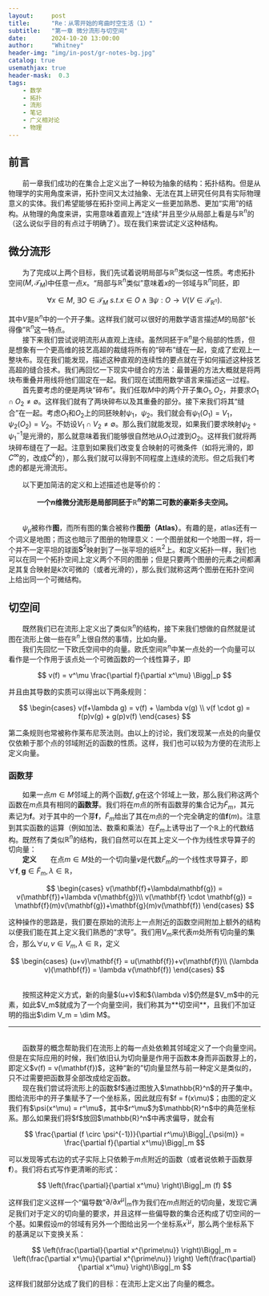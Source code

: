 ```yaml
---
layout:     post
title:      "Re：从零开始的弯曲时空生活（1）"
subtitle:   "第一章 微分流形与切空间"
date:       2024-10-20 13:00:00
author:     "Whitney"
header-img: "img/in-post/gr-notes-bg.jpg"
catalog: true
usemathjax: true
header-mask:  0.3
tags:
    - 数学
    - 拓扑
    - 流形
    - 笔记
    - 广义相对论
    - 物理
---
```


## 前言
&emsp;&emsp;前一章我们成功的在集合上定义出了一种较为抽象的结构：拓扑结构。但是从物理学的实用角度来讲，拓扑空间又太过抽象、无法在其上研究任何具有实际物理意义的实体。我们希望能够在拓扑空间上再定义一些更加熟悉、更加“实用”的结构。从物理的角度来讲，实用意味着直观上“连续”并且至少从局部上看是与$\mathbb{R}^n$的（这么说似乎目的有点过于明确了）。现在我们来尝试定义这种结构。

## 微分流形
&emsp;&emsp;为了完成以上两个目标，我们先试着说明局部与$\mathbb{R}^n$类似这一性质。考虑拓扑空间$(M, \mathcal{T}_M)$中任意一点$x$。“局部与$\mathbb{R}^n$类似”意味着$x$的一邻域与$\mathbb{R}^n$同胚，即

$$
\forall x \in M,\ \exists O \in \mathcal{T}_M\ s.t. x \in O \wedge \exists \psi : O \rightarrow V (V \in \mathcal{T}_{\mathbb{R}^n}).
$$

其中$V$是$\mathbb{R}^n$中的一个开子集。这样我们就可以很好的用数学语言描述$M$的局部“长得像”$\mathbb{R}^n$这一特点。
<br>
&emsp;&emsp;接下来我们尝试说明流形从直观上连续。虽然同胚于$\mathbb{R}^n$是个局部的性质，但是想象有一个更高维的技艺高超的裁缝将所有的“碎布”缝在一起，变成了宏观上一整块布。现在我们能发现，描述这种直观的连续性的要点就在于如何描述这种技艺高超的缝合技术。我们再回忆一下现实中缝合的方法：最普遍的方法大概就是将两块布重叠并用线将他们固定在一起。我们现在试图用数学语言来描述这一过程。
<br>
&emsp;&emsp;首先要考虑的便是两块“碎布”。我们任取$M$中的两个开子集$O_1, O_2$，并要求$O_1 \cap O_2 \neq \emptyset$。这样我们就有了两块碎布以及其重叠的部分。接下来我们将其“缝合”在一起。考虑$O_1$和$O_2$上的同胚映射$\psi_1$，$\psi_2$。我们就会有$\psi_1(O_1) = V_1$，$\psi_2(O_2) = V_2$。不妨设$V_1 \cap V_2 \neq \emptyset$。那么我们就能发现，如果我们要求映射$\psi_2 \circ \psi_1^{-1}$是光滑的，那么就意味着我们能够很自然地从$O_1$过渡到$O_2$。这样我们就将两块碎布缝在了一起。注意到如果我们改变复合映射的可微条件（如将光滑的，即$C^\infty$的，改成$C^k$的），那么我们就可以得到不同程度上连续的流形。但之后我们考虑的都是光滑流形。
<br>

&emsp;&emsp;以下更加简洁的定义和上述描述也是等价的：
<br>
**<center>一个$n$维微分流形是局部同胚于$\mathbb{R}^n$的第二可数的豪斯多夫空间。</center>**
<br>


&emsp;&emsp;$\psi_\mu$被称作**图**，而所有图的集合被称作**图册（Atlas）**。有趣的是，atlas还有一个词义是地图；而这也暗示了图册的物理意义：一个图册就和一个地图一样，将一个并不一定平坦的球面$\mathbf{S}^2$映射到了一张平坦的纸$\mathbb{R}^2$上。和定义拓扑一样，我们也可以在同一个拓扑空间上定义两个不同的图册；但是只要两个图册的元素之间都满足其复合映射是$k$次可微的（或者光滑的），那么我们就称这两个图册在拓扑空间上给出同一个可微结构。
<br>
## 切空间
&emsp;&emsp;既然我们已在流形上定义出了类似$\mathbb{R}^n$的结构，接下来我们想做的自然就是试图在流形上做一些在$\mathbb{R}^n$上很自然的事情，比如向量。
<br>
&emsp;&emsp;我们先回忆一下欧氏空间中的向量。欧氏空间$\mathbb{R}^n$中某一点处的一个向量可以看作是一个作用于该点处一个可微函数的一个线性算子，即

$$
v(f) = v^\mu \frac{\partial f}{\partial x^\mu} \Bigg|_p
$$

并且由其导数的实质可以得出以下两条规则：

$$
\begin{cases}
    v(f+\lambda g) = v(f) + \lambda v(g) \\
    v(f \cdot g) = f(p)v(g) + g(p)v(f)
\end{cases}
$$

第二条规则也常被称作莱布尼茨法则。由以上的讨论，我们发现某一点处的向量仅仅依赖于那个点的邻域附近的函数的性质。这样，我们也可以较为方便的在流形上定义向量。
<br>

### 函数芽
&emsp;&emsp;如果一点$m \in M$邻域上的两个函数$f, g$在这个邻域上一致，那么我们称这两个函数在$m$点具有相同的**函数芽**。我们将在$m$点的所有函数芽的集合记为$\tilde{F}_m$，其元素记为$\mathbf{f}$。对于其中的一个芽$\mathbf{f}$，$\tilde{F}_m$给出了其在$m$点的一个完全确定的值$\mathbf{f}(m)$。注意到其实函数的运算（例如加法、数乘和乘法）在$\tilde{F}_m$上诱导出了一个$\mathbb{R}$上的代数结构。既然有了类似$\mathbb{R}^n$的结构，我们自然可以在其上定义一个作为线性求导算子的切向量：
<br>
&emsp;&emsp;**定义**&emsp;&emsp;在点$m \in M$处的一个切向量$v$是代数$\tilde{F}_m$的一个线性求导算子，即$\forall \mathbf{f}, \mathbf{g} \in \tilde{F}_m, \lambda \in \mathbb{R}$，

$$
\begin{cases}
    v(\mathbf{f}+\lambda\mathbf{g}) = v(\mathbf{f})+\lambda v(\mathbf{g})\\
    v(\mathbf{f} \cdot \mathbf{g}) = \mathbf{f}(m)v(\mathbf{g})+\mathbf{g}(m)v(\mathbf{f})
\end{cases}
$$

这种操作的思路是，我们要在原始的流形上一点附近的函数空间附加上额外的结构以便我们能在其上定义我们熟悉的“求导”。我们用$V_m$来代表$m$处所有切向量的集合，那么$\forall u, v \in V_m , \lambda \in \mathbb{R}$，定义

$$
\begin{cases}
    (u+v)\mathbf{f} = u(\mathbf{f})+v(\mathbf{f})\\
    (\lambda v)(\mathbf{f}) = \lambda v(\mathbf{f})
\end{cases}
$$

<br>
&emsp;&emsp;按照这种定义方式，新的向量$(u+v)$和$(\lambda v)$仍然是$V_m$中的元素，如此$V_m$就成为了一个向量空间，我们称其为**切空间**，且我们不加证明的指出$\dim V_m = \dim M$。

-----

<br>
&emsp;&emsp;函数芽的概念帮助我们在流形上的每一点处依赖其邻域定义了一个向量空间。但是在实际应用的时候，我们依旧认为切向量是作用于函数本身而非函数芽上的，即定义$v(f) = v(\mathbf{f})$，这种“新的”切向量显然与前一种定义是类似的，只不过需要把函数芽全部改成给定函数。
<br>
&emsp;&emsp;现在我们尝试将流形上的函数$f$通过图放入$\mathbb{R}^n$的开子集中。图给流形中的开子集赋予了一个坐标系，因此就应有$f = f(x\mu)$；由图的定义我们有$\psi(x^\mu) = r^\mu$，其中$r^\mu$为$\mathbb{R}^n$中的典范坐标系。那么如果我们将$f$放回$\mathbb{R}^n$中再求偏导，就会有

$$
\frac{\partial (f \circ \psi^{-1})}{\partial r^\mu}\Bigg|_{\psi(m)} = \frac{\partial f}{\partial x^\mu}\Bigg|_m
$$

可以发现等式右边的式子实际上只依赖于$m$点附近的函数（或者说依赖于函数芽$\mathbf{f}$）。我们将右式写作更清晰的形式：

$$
\left(\frac{\partial}{\partial x^\mu} \right)\Bigg|_m (f)
$$

这样我们定义这样一个“偏导数”<span>$\partial/\partial x^\mu |_m$</span>作为我们在$m$点附近的切向量，发现它满足我们对于定义的切向量的要求，并且这样一些偏导数的集合还构成了切空间的一个基。如果假设$m$的邻域有另外一个图给出另一个坐标系$x^{\prime\mu}$，那么两个坐标系下的基满足以下变换关系：

$$
\left(\frac{\partial}{\partial x^{\prime\nu}} \right)\Bigg|_m = \left(\frac{\partial x^\mu}{\partial x^{\prime\nu}} \right) \left(\frac{\partial}{\partial x^\mu} \right)\Bigg|_m
$$

这样我们就部分达成了我们的目标：在流形上定义出了向量的概念。